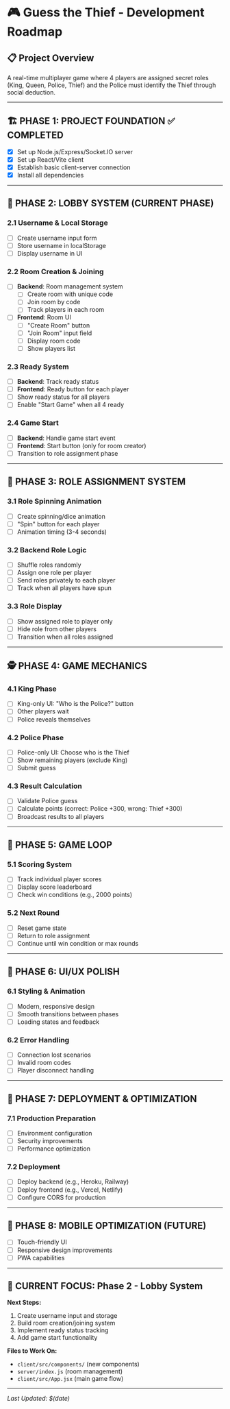 # 🎮 Guess the Thief - Development Roadmap

## 📋 Project Overview
A real-time multiplayer game where 4 players are assigned secret roles (King, Queen, Police, Thief) and the Police must identify the Thief through social deduction.

---

## 🏗️ PHASE 1: PROJECT FOUNDATION ✅ COMPLETED
- [x] Set up Node.js/Express/Socket.IO server
- [x] Set up React/Vite client 
- [x] Establish basic client-server connection
- [x] Install all dependencies

---

## 🚪 PHASE 2: LOBBY SYSTEM (CURRENT PHASE)

### 2.1 Username & Local Storage
- [ ] Create username input form
- [ ] Store username in localStorage
- [ ] Display username in UI

### 2.2 Room Creation & Joining
- [ ] **Backend**: Room management system
  - [ ] Create room with unique code
  - [ ] Join room by code
  - [ ] Track players in each room
- [ ] **Frontend**: Room UI
  - [ ] "Create Room" button
  - [ ] "Join Room" input field
  - [ ] Display room code
  - [ ] Show players list

### 2.3 Ready System
- [ ] **Backend**: Track ready status
- [ ] **Frontend**: Ready button for each player
- [ ] Show ready status for all players
- [ ] Enable "Start Game" when all 4 ready

### 2.4 Game Start
- [ ] **Backend**: Handle game start event
- [ ] **Frontend**: Start button (only for room creator)
- [ ] Transition to role assignment phase

---

## 🎲 PHASE 3: ROLE ASSIGNMENT SYSTEM

### 3.1 Role Spinning Animation
- [ ] Create spinning/dice animation
- [ ] "Spin" button for each player
- [ ] Animation timing (3-4 seconds)

### 3.2 Backend Role Logic
- [ ] Shuffle roles randomly
- [ ] Assign one role per player
- [ ] Send roles privately to each player
- [ ] Track when all players have spun

### 3.3 Role Display
- [ ] Show assigned role to player only
- [ ] Hide role from other players
- [ ] Transition when all roles assigned

---

## 🕵️ PHASE 4: GAME MECHANICS

### 4.1 King Phase
- [ ] King-only UI: "Who is the Police?" button
- [ ] Other players wait
- [ ] Police reveals themselves

### 4.2 Police Phase  
- [ ] Police-only UI: Choose who is the Thief
- [ ] Show remaining players (exclude King)
- [ ] Submit guess

### 4.3 Result Calculation
- [ ] Validate Police guess
- [ ] Calculate points (correct: Police +300, wrong: Thief +300)
- [ ] Broadcast results to all players

---

## 🔄 PHASE 5: GAME LOOP

### 5.1 Scoring System
- [ ] Track individual player scores
- [ ] Display score leaderboard
- [ ] Check win conditions (e.g., 2000 points)

### 5.2 Next Round
- [ ] Reset game state
- [ ] Return to role assignment
- [ ] Continue until win condition or max rounds

---

## 🎨 PHASE 6: UI/UX POLISH

### 6.1 Styling & Animation
- [ ] Modern, responsive design
- [ ] Smooth transitions between phases
- [ ] Loading states and feedback

### 6.2 Error Handling
- [ ] Connection lost scenarios
- [ ] Invalid room codes
- [ ] Player disconnect handling

---

## 🚀 PHASE 7: DEPLOYMENT & OPTIMIZATION

### 7.1 Production Preparation
- [ ] Environment configuration
- [ ] Security improvements
- [ ] Performance optimization

### 7.2 Deployment
- [ ] Deploy backend (e.g., Heroku, Railway)
- [ ] Deploy frontend (e.g., Vercel, Netlify)
- [ ] Configure CORS for production

---

## 📱 PHASE 8: MOBILE OPTIMIZATION (FUTURE)
- [ ] Touch-friendly UI
- [ ] Responsive design improvements
- [ ] PWA capabilities

---

## 🎯 CURRENT FOCUS: Phase 2 - Lobby System

**Next Steps:**
1. Create username input and storage
2. Build room creation/joining system
3. Implement ready status tracking
4. Add game start functionality

**Files to Work On:**
- `client/src/components/` (new components)
- `server/index.js` (room management)
- `client/src/App.jsx` (main game flow)

---

*Last Updated: $(date)* 